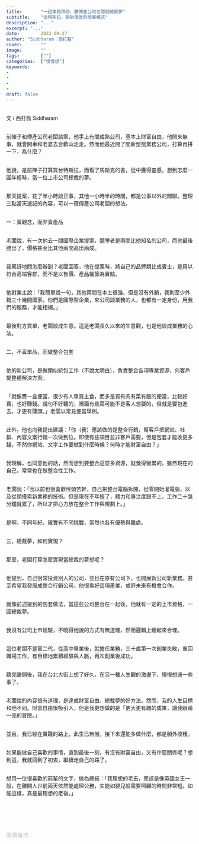 ```yaml
---
title:       "一趟業務拜訪，聽傳產公司老闆說總裁夢"
subtitle:    "從特斯拉，聊到便當的商業模式"
description: "..."
excerpt: "..."
date:        2022-09-27
author: "Siddharam｜西打藍"
cover:       ""
image:       ""
tags:        [""]
categories:  ["慢慢想"]
keywords:
- 
- 
- 
- 
draft: false
---
```


<article style="font-family: 'Noto Sans TC', '微軟正黑體', sans-serif; font-weight: 300;">

<br>文 / 西打藍 Siddharam<br><br>

前陣子和傳產公司老闆談案，他手上有間成熟公司，基本上財富自由，他閒來無事，就會開車和老婆去合歡山走走。然而他最近開了間新型態業務公司，打算再拼一下，為什麼？<br><br>

他說，是前陣子打算買台特斯拉，而看了馬斯克的書，從中獲得靈感，想到怎麼一圓年輕時，當一位上市公司總裁的夢。<br><br>

那天提案，花了半小時談正事，其他一小時半的時間，都是公事以外的閒聊。整理三點當天速記的內容，可以一窺傳產公司老闆的想法。<br><br>

一：賣觀念，而非賣產品<br><br>

老闆說，有一次他去一間國際企業提案，競爭者是兩間比他知名的公司，而他最後勝出了，價格甚至比其他兩間高出兩成。<br><br>

我驚訝地問怎麼辦到？老闆回答，他在提案時，將自己的品牌類比成賓士，是用以符合高端客群，而不是以售價、產品細節為賣點。<br><br>

他對業主說：「我簡單說一句，其他兩間在本土很強，但是沒有外銷，我則至少外銷三十幾間國家。你們是國際型企業，來公司談業務的人，也都有一定身份，用我們的服務，才能相襯。」<br><br>

最後對方買單，老闆談成生意。這是老闆長久以來的生意觀，也是他談成業務的心法。<br><br>


二，不賣單品，而做整合包套<br><br>

他的新公司，是做類似統包工作（不說太明白），負責整合各項專業資源，向客戶提整體解決方案。<br><br>

「就像賣一盒便當，很少有人單買主食，而多是買有肉有菜有飯的便當，比較好賣，也好賺錢。說句不好聽的，裡面有些菜可能不是客人想要的，但就是要包進去，才更有賺頭。」老闆以常見便當舉例。<br><br>

此外，他也向我提出建議：「你（我）應該做的是整合行銷，幫客戶把網站、社群、內容文案行銷一次做到位。即使有些項目並非客戶需要，但是包套才能收更多錢，不然你網站、文字工作要做到什麼時候？何時才能財富自由？」<br><br>

我理解，也同意他的話，然而想到要整合這麼多資源，就覺得蠻累的。雖然現在的自己，常常也在做整合性工作。<br><br>

老闆說：「我以前也很喜歡埋頭苦幹，自己把整台電腦拆開，從零開始灌電腦，以及從頭摸索新業務的技術。但是現在不年輕了，體力和專注度跟不上，工作二十幾分鐘就累了，所以才把心力放在整合工作與規劃上。」<br><br>

是啊，不同年紀，確實有不同挑戰，當然也各有優勢與難處。<br><br>


三，總裁夢，如何實現？<br><br>

那麼，老闆打算怎麼實現當總裁的夢想呢？<br><br>

他提到，自己很常投資別人的公司，並且在原有公司下，也開展新公司新業務。甚至希望我發展成整合行銷公司，他很看好這項產業，或許未來有機會合作。<br><br>

就像前述提到的包套做法，當這些公司整合在一起後，他就有一定的上市資格，一圓總裁夢。<br><br>

我沒有公司上市經驗，不曉得他說的方式有無道理，然而邏輯上聽起來合理。<br><br>

這位老闆不是富二代，從高中畢業後，就擔任業務，三十歲第一次創業失敗，重回職場工作，有目標地累積經驗與人脈，再次創業後成功。<br><br>

聽完離開後，我在台北大街上想了好久，在另一種人生觀的激盪下，慢慢想通一些事了。<br><br>

老闆說的內容很有道理，是達成財富自由、總裁夢的好方法。然而，我的人生目標和他不同。財富自由很吸引人，但是我更想做的是「更大更有趣的成果，讓我眼睛一亮的冒險。」<br><br>

並且，我已經在實踐的路上，此生已無憾，接下來還能多做什麼，都是額外收穫。<br><br>

如果能做自己喜歡的事情，直到最後一刻，有沒有財富自由，又有什麼關係呢？想到這，我就回到了初衷，繼續走自己的路了。<br><br>

想用一位很喜歡的前輩的文字，做為總結：「我理想的老去，應該是像英國女王一般，在離開人世前兩天依然能處理公務，失能如嬰兒般需要照顧的時間非常短。如能這樣，真是最理想的老後。」<br><br>



<br><br><br>

</article>

<div style="color: #bfbfbf; font-size: 15px;" id="busuanzi_container_page_pv">
  閱讀量<span id="busuanzi_value_page_pv"></span>次
</div>

<script src="../../js/post.js"></script>




